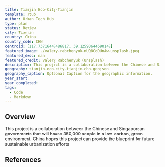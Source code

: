 ```yaml
---
title: Tianjin Eco-City-Tianjin
template: stub
author: Urban Tech Hub
type: plan
status: Review
city: Tianjin
country: China
country_code: CHN
centroid: [117.73716447486817, 39.12590644690147]
featured_image: ./valery-rabchenyuk-nUQ8CoDUnAw-unsplash.jpeg
featured_desc: nan
featured_credit: Valery Rabchenyuk (Unsplash)
description: This project is a collaboration between the Chinese and Singaporean governments that will house 350,000 people in a low-carbon, green environment. China hopes this project can provide the blueprint for future sustainable urbanization efforts
geography: tianjin-eco-city-tianjin-chn.geojson
geography_caption: Optional Caption for the geographic information.
year_start:
year_completed:
tags:
  - Code
  - Markdown
---
```


## Overview

This project is a collaboration between the Chinese and Singaporean governments that will house 350,000 people in a low-carbon, green environment. China hopes this project can provide the blueprint for future sustainable urbanization efforts

## References
